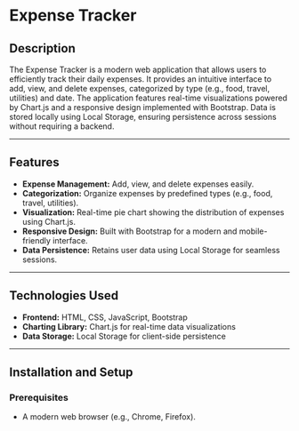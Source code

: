# Expense Tracker

## Description

The Expense Tracker is a modern web application that allows users to efficiently track their daily expenses. It provides an intuitive interface to add, view, and delete expenses, categorized by type (e.g., food, travel, utilities) and date. The application features real-time visualizations powered by Chart.js and a responsive design implemented with Bootstrap. Data is stored locally using Local Storage, ensuring persistence across sessions without requiring a backend.

---

## Features

- **Expense Management:** Add, view, and delete expenses easily.
- **Categorization:** Organize expenses by predefined types (e.g., food, travel, utilities).
- **Visualization:** Real-time pie chart showing the distribution of expenses using Chart.js.
- **Responsive Design:** Built with Bootstrap for a modern and mobile-friendly interface.
- **Data Persistence:** Retains user data using Local Storage for seamless sessions.

---

## Technologies Used

- **Frontend:** HTML, CSS, JavaScript, Bootstrap
- **Charting Library:** Chart.js for real-time data visualizations
- **Data Storage:** Local Storage for client-side persistence

---

## Installation and Setup

### Prerequisites

- A modern web browser (e.g., Chrome, Firefox).
